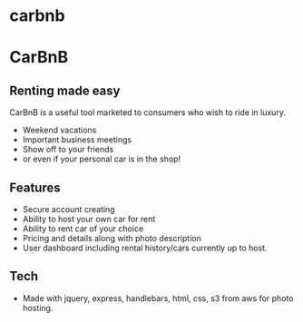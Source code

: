 # carbnb
# CarBnB
## Renting made easy
CarBnB is a useful tool marketed to consumers who wish to ride in luxury.
- Weekend vacations
- Important business meetings
- Show off to your friends
- or even if your personal car is in the shop!
## Features
- Secure account creating
- Ability to host your own car for rent
- Ability to rent car of your choice
- Pricing and details along with photo description
- User dashboard including rental history/cars currently up to host.
## Tech

- Made with jquery, express, handlebars, html, css, s3 from aws for photo hosting.